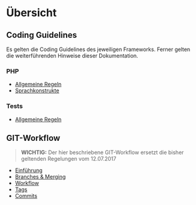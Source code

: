 # Übersicht

## Coding Guidelines
Es gelten die Coding Guidelines des jeweiligen Frameworks.
Ferner gelten die weiterführenden Hinweise dieser Dokumentation.

### PHP
- [Allgemeine Regeln](CodingGuidelines/PHP/AllgemeineRegeln.md)
- [Sprachkonstrukte](CodingGuidelines/PHP/Sprachkonstrukte.md)

### Tests
- [Allgemeine Regeln](CodingGuidelines/Tests.md)


## GIT-Workflow
> **WICHTIG:** Der hier beschriebene GIT-Workflow ersetzt die bisher geltenden Regelungen vom 12.07.2017

-  [Einführung](GitWorkflow/1_Introduction.md)
-  [Branches & Merging](GitWorkflow/2_BranchesMerging.md)
-  [Workflow](GitWorkflow/3_Workflow.md)
-  [Tags](GitWorkflow/4_Tags.md)
-  [Commits](GitWorkflow/5_Commits.md)

